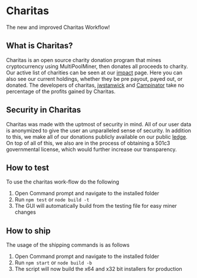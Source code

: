 # Charitas
The new and improved Charitas Workflow!

## What is Charitas?

Charitas is an open source charity donation program that mines cryptocurrency using MultiPoolMiner, then donates all proceeds to charity. Our active list of charities can be seen at our [impact](https://charitas.co/impact/) page. Here you can also see our current holdings, whether they be pre payout, payed out, or donated. The developers of charitas, [jwstanwick](https://github.com/jwstanwick) and [Campinator](https://github.com/Campinator) take no percentage of the profits gained by Charitas.

## Security in Charitas

Charitas was made with the uptmost of security in mind. All of our user data is anonymized to give the user an unparalleled sense of security. In addition to this, we make all of our donations publicly available on our public [ledge](https://btc.com/14P7kJecY48Cd2jVmKNTwu7Sv3CkcQfESH). On top of all of this, we also are in the process of obtaining a 501c3 governmental license, which would further increase our transparency.

## How to test

To use the charitas work-flow do the following

1. Open Command prompt and navigate to the installed folder
2. Run `npm test` or `node build -t`
3. The GUI will automatically build from the testing file for easy miner changes

## How to ship

The usage of the shipping commands is as follows

1. Open Command prompt and navigate to the installed folder
2. Run `npm start` or `node build -b`
3. The script will now build the x64 and x32 bit installers for production
